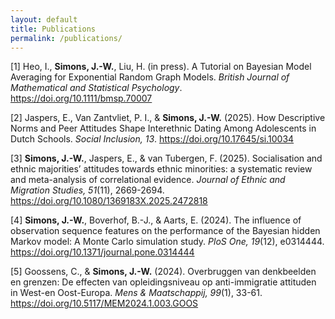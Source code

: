 ```yaml
---
layout: default
title: Publications
permalink: /publications/
---
```


[1] Heo, I., **Simons, J.-W.**, Liu, H. (in press). A Tutorial on Bayesian Model Averaging for Exponential Random Graph Models. *British Journal of Mathematical and Statistical Psychology*. <a href="https://doi.org/10.1111/bmsp.70007"> https://doi.org/10.1111/bmsp.70007</a>  

[2] Jaspers, E., Van Zantvliet, P. I., & **Simons, J.-W.** (2025). How Descriptive Norms and Peer Attitudes Shape Interethnic Dating Among Adolescents in Dutch Schools. *Social Inclusion, 13*. <a href="https://doi.org/10.17645/si.10034"> https://doi.org/10.17645/si.10034</a>  

[3] **Simons, J.-W.**, Jaspers, E., & van Tubergen, F. (2025). Socialisation and ethnic majorities’ attitudes towards ethnic minorities: a systematic review and meta-analysis of correlational evidence. *Journal of Ethnic and Migration Studies, 51*(11), 2669-2694. <a href="https://doi.org/10.1080/1369183X.2025.2472818"> https://doi.org/10.1080/1369183X.2025.2472818</a>

[4] **Simons, J.-W.**, Boverhof, B.-J., & Aarts, E. (2024). The influence of observation sequence features on the performance of the Bayesian hidden Markov model: A Monte Carlo simulation study. *PloS One, 19*(12), e0314444. <a href="https://doi.org/10.1371/journal.pone.0314444"> https://doi.org/10.1371/journal.pone.0314444</a>

[5] Goossens, C., & **Simons, J.-W.** (2024). Overbruggen van denkbeelden en grenzen: De effecten van opleidingsniveau op anti-immigratie attituden in West-en Oost-Europa. *Mens & Maatschappij, 99*(1), 33-61. <a href="https://doi.org/10.5117/MEM2024.1.003.GOOS"> https://doi.org/10.5117/MEM2024.1.003.GOOS</a>



